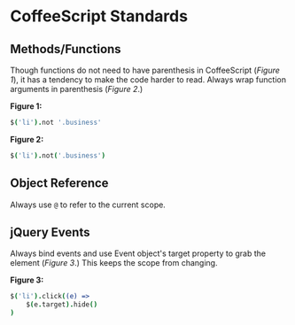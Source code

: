 # CoffeeScript Standards

## Methods/Functions

Though functions do not need to have parenthesis in CoffeeScript (*Figure 1*), it has a tendency to make the code harder to read. Always wrap function arguments in parenthesis (*Figure 2*.)

**Figure 1:**
```CoffeeScript
$('li').not '.business'
```

**Figure 2:**
```CoffeeScript
$('li').not('.business')
```

## Object Reference

Always use `@` to refer to the current scope.

## jQuery Events

Always bind events and use Event object's target property to grab the element (*Figure 3*.) This keeps the scope from changing.

**Figure 3:**
```CoffeeScript
$('li').click((e) =>
	$(e.target).hide()
)
```